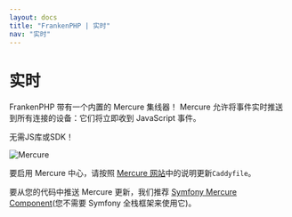```yaml
---
layout: docs
title: "FrankenPHP | 实时"
nav: "实时"
---
```

# 实时

FrankenPHP 带有一个内置的 Mercure 集线器！
Mercure 允许将事件实时推送到所有连接的设备：它们将立即收到 JavaScript 事件。

无需JS库或SDK！

![Mercure](https://mercure.rocks/static/main.png)

要启用 Mercure 中心，请按照 [Mercure 网站](https://mercure.rocks/docs/hub/config)中的说明更新`Caddyfile`。

要从您的代码中推送 Mercure 更新，我们推荐 [Symfony Mercure Component](https://symfony.com/components/Mercure)(您不需要 Symfony 全栈框架来使用它)。
